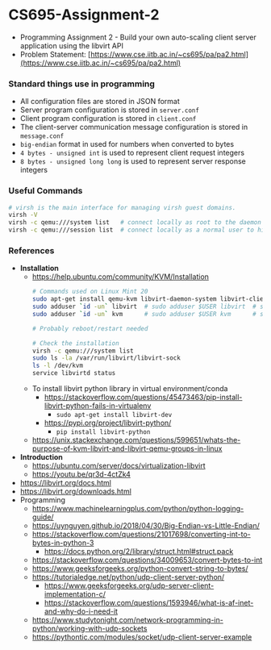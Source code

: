 # CS695-Assignment-2

- Programming Assignment 2 - Build your own auto-scaling client server application using the libvirt API
- Problem Statement: [https://www.cse.iitb.ac.in/~cs695/pa/pa2.html](https://www.cse.iitb.ac.in/~cs695/pa/pa2.html)

[comment]: <> (- [Problem Statement]&#40;./Problem%20Statement.pdf&#41;)

[comment]: <> (- [My Solution]&#40;./kvm-hello-world/Answers.md&#41;)

### Standard things use in programming

- All configuration files are stored in JSON format
- Server program configuration is stored in `server.conf`
- Client program configuration is stored in `client.conf`
- The client-server communication message configuration is stored in `message.conf`
- `big-endian` format in used for numbers when converted to bytes
- `4 bytes - unsigned int` is used to represent client request integers
- `8 bytes - unsigned long long` is used to represent server response integers


### Useful Commands

```sh
# virsh is the main interface for managing virsh guest domains.
virsh -V
virsh -c qemu:///system list   # connect locally as root to the daemon supervising QEMU and KVM domains
virsh -c qemu:///session list  # connect locally as a normal user to his own set of QEMU and KVM domains
```

### References

- **Installation**
    - https://help.ubuntu.com/community/KVM/Installation
      ```sh
      # Commands used on Linux Mint 20
      sudo apt-get install qemu-kvm libvirt-daemon-system libvirt-clients bridge-utils virt-manager
      sudo adduser `id -un` libvirt  # sudo adduser $USER libvirt  # sudo usermod -aG libvirt $USERNAME
      sudo adduser `id -un` kvm      # sudo adduser $USER kvm      # sudo usermod -aG kvm $USERNAME

      # Probably reboot/restart needed

      # Check the installation
      virsh -c qemu:///system list
      sudo ls -la /var/run/libvirt/libvirt-sock
      ls -l /dev/kvm
      service libvirtd status
      ```
    - To install libvirt python library in virtual environment/conda
        - https://stackoverflow.com/questions/45473463/pip-install-libvirt-python-fails-in-virtualenv
            * `sudo apt-get install libvirt-dev`
        - https://pypi.org/project/libvirt-python/
            * `pip install libvirt-python`
    - https://unix.stackexchange.com/questions/599651/whats-the-purpose-of-kvm-libvirt-and-libvirt-qemu-groups-in-linux
- **Introduction**
    - https://ubuntu.com/server/docs/virtualization-libvirt
    - https://youtu.be/qr3d-4ctZk4
- https://libvirt.org/docs.html
- https://libvirt.org/downloads.html
- Programming
    - https://www.machinelearningplus.com/python/python-logging-guide/
    - https://uynguyen.github.io/2018/04/30/Big-Endian-vs-Little-Endian/
    - https://stackoverflow.com/questions/21017698/converting-int-to-bytes-in-python-3
        * https://docs.python.org/2/library/struct.html#struct.pack
    - https://stackoverflow.com/questions/34009653/convert-bytes-to-int
    - https://www.geeksforgeeks.org/python-convert-string-to-bytes/
    - https://tutorialedge.net/python/udp-client-server-python/
        * https://www.geeksforgeeks.org/udp-server-client-implementation-c/
        * https://stackoverflow.com/questions/1593946/what-is-af-inet-and-why-do-i-need-it
    - https://www.studytonight.com/network-programming-in-python/working-with-udp-sockets
    - https://pythontic.com/modules/socket/udp-client-server-example



